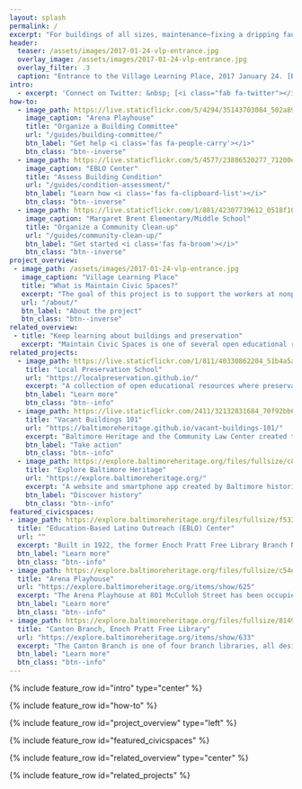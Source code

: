 ```yaml
---
layout: splash
permalink: /
excerpt: "For buildings of all sizes, maintenance—fixing a dripping faucet, calling a contractor to patch a leaky roof, or cleaning graffiti off a restroom wall—is a constant need. Baltimore Heritage created this resource to assist nonprofit staff and volunteers in maintaining civic spaces."
header:
  teaser: /assets/images/2017-01-24-vlp-entrance.jpg
  overlay_image: /assets/images/2017-01-24-vlp-entrance.jpg
  overlay_filter: .3
  caption: "Entrance to the Village Learning Place, 2017 January 24. [Baltimore Heritage](https://www.flickr.com/photos/baltimoreheritage/32371711612/) ([CC 0](https://creativecommons.org/publicdomain/zero/1.0/))."
intro:
  - excerpt: 'Connect on Twitter: &nbsp; [<i class="fab fa-twitter"></i> #maintaincivicspaces](https://twitter.com/hashtag/vacants101){: .btn .btn--twitter}'
how-to:
  - image_path: https://live.staticflickr.com/5/4294/35143703084_502a89e1c1_z.jpg
    image_caption: "Arena Playhouse"
    title: "Organize a Building Committee"
    url: "/guides/building-committee/"
    btn_label: "Get help <i class='fas fa-people-carry'></i>"
    btn_class: "btn--inverse"
  - image_path: https://live.staticflickr.com/5/4577/23886520277_71200e4964_z.jpg
    image_caption: "EBLO Center"
    title: "Assess Building Condition"
    url: "/guides/condition-assessment/"
    btn_label: "Learn how <i class='fas fa-clipboard-list'></i>"
    btn_class: "btn--inverse"
  - image_path: https://live.staticflickr.com/1/881/42307739612_0518f10e86_z.jpg
    image_caption: "Margaret Brent Elementary/Middle School"
    title: "Organize a Community Clean-up"
    url: "/guides/community-clean-up/"
    btn_label: "Get started <i class='fas fa-broom'></i>"
    btn_class: "btn--inverse"
project_overview:
 - image_path: /assets/images/2017-01-24-vlp-entrance.jpg
   image_caption: "Village Learning Place"
   title: "What is Maintain Civic Spaces?"
   excerpt: "The goal of this project is to support the workers at nonprofit organizations and religious organizations responsible for the day-to-day maintenance community-serving buildings around Baltimore City. We seek to collaborate with the workers and organizations responsibility for these buildings to build a new network of mutual support and create open educational resources to support the continued and improved stewardship of civic spaces."
   url: "/about/"
   btn_label: "About the project"
   btn_class: "btn--inverse"
related_overview:
 - title: "Keep learning about buildings and preservation"
   excerpt: "Maintain Civic Spaces is one of several open educational resources we have created for preservationists, residents, and people who own or manage historic buildings."
related_projects:
  - image_path: https://live.staticflickr.com/1/811/40330862204_51b4a5a777_z.jpg
    title: "Local Preservation School"
    url: "https://localpreservation.github.io/"
    excerpt: "A collection of open educational resources where preservation advocates and volunteers can learn and share how to save and sustain historic places in their communities."
    btn_label: "Learn more"
    btn_class: "btn--info"
  - image_path: https://live.staticflickr.com/2411/32132831684_70f92bb6b5_z.jpg
    title: "Vacant Buildings 101"
    url: "https://baltimoreheritage.github.io/vacant-buildings-101/"
    excerpt: "Baltimore Heritage and the Community Law Center created this introductory guide to help Baltimore residents, property owners, and community leaders take action on vacant buildings."
    btn_label: "Take action"
    btn_class: "btn--info"
  - image_path: https://explore.baltimoreheritage.org/files/fullsize/c816df09faac033c24779aac550c96b3.jpg
    title: "Explore Baltimore Heritage"
    url: "https://explore.baltimoreheritage.org/"
    excerpt: "A website and smartphone app created by Baltimore historians, students, and residents tell the stories behind historic buildings and neighborhoods."
    btn_label: "Discover history"
    btn_class: "btn--info"
featured_civicspaces:
- image_path: https://explore.baltimoreheritage.org/files/fullsize/f533a618875a632c520ed885aafbf18c.jpg
  title: "Education-Based Latino Outreach (EBLO) Center"
  url: ""
  excerpt: "Built in 1922, the former Enoch Pratt Free Library Branch No. 19 at 606 South Ann Street was one of a large number of branch libraries that opened in the early twentieth century. The building has provided offices for EBLO and community meeting space since 2001."
  btn_label: "Learn more"
  btn_class: "btn--info"
- image_path: https://explore.baltimoreheritage.org/files/fullsize/c54ee99fdb527c7c2f320d5f4a814a7d.jpg
  title: "Arena Playhouse"
  url: "https://explore.baltimoreheritage.org/items/show/625"
  excerpt: "The Arena Playhouse at 801 McCulloh Street has been occupied by the Arena Players, an African American theatre troupe, since 1962."
  btn_label: "Learn more"
  btn_class: "btn--info"
- image_path: https://explore.baltimoreheritage.org/files/fullsize/81499780589eede7a04f2932d563d3fc.jpg
  title: "Canton Branch, Enoch Pratt Free Library"
  url: "https://explore.baltimoreheritage.org/items/show/633"
  excerpt: "The Canton Branch is one of four branch libraries, all designed by local architect Charles L. Carson, built by the Enoch Pratt Free Library in 1886. It stands alone, however, as the first to open and the only one of the original branch locations still in use as a library."
  btn_label: "Learn more"
  btn_class: "btn--info"
---
```


{% include feature_row id="intro" type="center" %}

{% include feature_row id="how-to" %}

{% include feature_row id="project_overview" type="left" %}

{% include feature_row id="featured_civicspaces" %}

{% include feature_row id="related_overview" type="center" %}

{% include feature_row id="related_projects" %}
